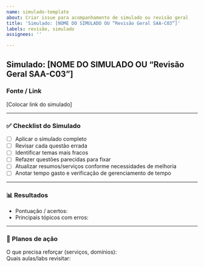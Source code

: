 ```yaml
---
name: simulado-template
about: Criar issue para acompanhamento de simulado ou revisão geral
title: 'Simulado: [NOME DO SIMULADO OU “Revisão Geral SAA-C03”]'
labels: revisão, simulado
assignees: ''

---
```


## Simulado: [NOME DO SIMULADO OU “Revisão Geral SAA-C03”]
### Fonte / Link

[Colocar link do simulado]

---

### ✅ Checklist do Simulado

- [ ] Aplicar o simulado completo  
- [ ] Revisar cada questão errada  
- [ ] Identificar temas mais fracos  
- [ ] Refazer questões parecidas para fixar  
- [ ] Atualizar resumos/serviços conforme necessidades de melhoria  
- [ ] Anotar tempo gasto e verificação de gerenciamento de tempo

---

### 📊 Resultados

- Pontuação / acertos:  
- Principais tópicos com erros:

---

### 🧩 Planos de ação

O que precisa reforçar (serviços, domínios):  
Quais aulas/labs revisitar:
